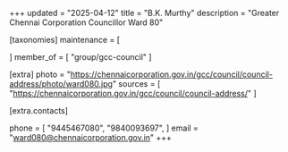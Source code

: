 +++
updated = "2025-04-12"
title = "B.K. Murthy"
description = "Greater Chennai Corporation Councillor Ward 80"

[taxonomies]
maintenance = [

]
member_of = [
    "group/gcc-council"
]

[extra]
photo = "https://chennaicorporation.gov.in/gcc/council/council-address/photo/ward080.jpg"
sources = [
    "https://chennaicorporation.gov.in/gcc/council/council-address/"
]

[extra.contacts]

phone = [
    "9445467080",
    "9840093697",
    ]
email = "ward080@chennaicorporation.gov.in"
+++